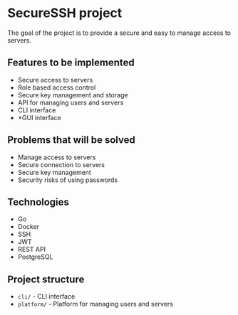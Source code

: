 #  SecureSSH project
The goal of the project is to provide a secure and easy to manage access to servers.

## Features to be implemented
- Secure access to servers
- Role based access control
- Secure key management and storage
- API for managing users and servers
- CLI interface
- *GUI interface

## Problems that will be solved
- Manage access to servers
- Secure connection to servers
- Secure key management
- Security risks of using passwords

## Technologies
- Go
- Docker
- SSH
- JWT
- REST API
- PostgreSQL

## Project structure
- `cli/` - CLI interface
- `platform/` - Platform for managing users and servers
